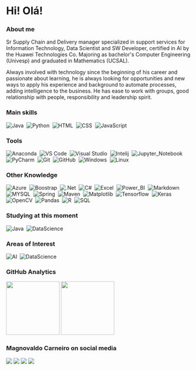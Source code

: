 # Hi! Olá!

### About me
<p>
     Sr Supply Chain and Delivery manager specialized in support services for Information Technology, Data Scientist and SW Developer, certified in AI by the Huawei Technologies Co. Majoring as bachelor's Computer Engineering (Univesp) and graduated in Mathematics (UCSAL).
<p>
    Always involved with technology since the beginning of his career and passionate about learning, he is always looking for opportunities and new ways to apply his experience and background to automate processes, adding intelligence to the business. He has ease to work with groups, good relationship with people, responsibility and leadership spirit.

### Main skills

![Java](https://img.shields.io/badge/Java-ED8B00?style=for-the-badge&logo=java&logoColor=white)&nbsp;
![Python](https://img.shields.io/badge/Python-094782?style=for-the-badge&logo=python&logoColor=white)&nbsp;
![HTML](https://img.shields.io/badge/HTML5-E34F26?style=for-the-badge&logo=html5&logoColor=white)&nbsp;
![CSS](https://img.shields.io/badge/CSS-239120?&style=for-the-badge&logo=css3&logoColor=white)&nbsp;
![JavaScript](https://img.shields.io/badge/JavaScript-F7DF1E?style=for-the-badge&logo=javascript&logoColor=black)&nbsp;


### Tools


![Anaconda](https://img.shields.io/badge/-Anaconda-107C10?style=for-the-badge&logo=conda-code&logoColor=1B91E0&labelColor=1f004e)&nbsp;
![VS Code](https://img.shields.io/badge/-VS%20Code-1B91E0?style=for-the-badge&logo=visual-studio-code&logoColor=1B91E0&labelColor=1f004e)&nbsp;
![Visual Studio](https://img.shields.io/badge/-Visual%20Studio-e152aa?style=for-the-badge&logo=visual-studio-code&logoColor=e152aa&labelColor=1f004e)&nbsp;
![Intelij](https://img.shields.io/badge/-InteliJ-E0351B?style=for-the-badge&logo=intelij&logoColor=E0351B&labelColor=1f004e)&nbsp;
![Jupyter_Notebook](https://img.shields.io/badge/Jupyter_Notebook-F17925?style=for-the-badge&logo=jupyter&logoColor=000000)&nbsp;
![PyCharm](https://img.shields.io/badge/-PyCharm-00A36C?style=for-the-badge&logo=pycharm&logoColor=black&labelColor=FFEA00)&nbsp;
![Git](https://img.shields.io/badge/-Git-808080?style=for-the-badge&logo=git&logoColor=white&labelColor=F12F1Ce)&nbsp;
![GitHub](https://img.shields.io/badge/-GitHub-4169E1?style=for-the-badge&logo=github&labelColor=4169E1)&nbsp;
![Windows](https://img.shields.io/badge/-Windows-00FFFF?style=for-the-badge&logo=windows&labelColor=00FFFF)&nbsp;
![Linux](https://img.shields.io/badge/-linux-FFC000?style=for-the-badge&logo=linux&logoColor=000000&labelColor=FFC000)&nbsp;

### Other Knowledge

![Azure](https://img.shields.io/badge/Microsoft_Azure-0089D6?style=for-the-badge&logo=microsoft-azure&logoColor=white)&nbsp;
![Boostrap](https://img.shields.io/badge/-boostrap-e152aa?style=for-the-badge&logo=bootstrap&labelColor=1f004e)&nbsp;
![.Net](https://img.shields.io/badge/.NET-5C2D91?style=for-the-badge&logo=.net&logoColor=white)&nbsp;
![C#](https://img.shields.io/badge/C%23-239120?style=for-the-badge&logo=c-sharp&logoColor=white)&nbsp;
![Excel](https://img.shields.io/badge/Microsoft_Excel-217346?style=for-the-badge&logo=microsoft-excel&logoColor=white)&nbsp;
![Power_BI](https://img.shields.io/badge/Microsoft_Power_BI-217346?style=for-the-badge&logo=power-bi&logoColor=white)&nbsp;
![Markdown](https://img.shields.io/badge/Markdown-000000?style=for-the-badge&logo=markdown&logoColor=white)&nbsp;
![MYSQL](https://img.shields.io/badge/MySQL-00758F?style=for-the-badge&logo=mysql&logoColor=white)&nbsp;
![Spring](https://img.shields.io/badge/Spring-GREEN?style=for-the-badge&logo=spring&logoColor=white)&nbsp;
![Maven](https://img.shields.io/badge/Maven-000000?style=for-the-badge&logo=maven&logoColor=white)&nbsp;
![Matplotlib](https://img.shields.io/badge/Matplotlib-002050?style=for-the-badge&logo=matplotlib&logoColor=white)&nbsp;
![Tensorflow](https://img.shields.io/badge/Tensorflow-e87200?style=for-the-badge&logo=tensorflow&logoColor=white)&nbsp;
![Keras](https://img.shields.io/badge/Keras-d82c20?style=for-the-badge&logo=keras&logoColor=white)&nbsp;
![OpenCV](https://img.shields.io/badge/OpenCV-0b31a5?style=for-the-badge&logo=opencv&logoColor=white)&nbsp;
![Pandas](https://img.shields.io/badge/Pandas-gray?style=for-the-badge&logo=pandas&logoColor=white)&nbsp;
![R](https://img.shields.io/badge/R-276DC3?style=for-the-badge&logo=r&logoColor=white)&nbsp;
![SQL](https://img.shields.io/badge/Microsoft_SQL_Server-CC2927?style=for-the-badge&logo=microsoft-sql-server&logoColor=white)&nbsp;

### Studying at this moment

![Java](https://img.shields.io/badge/Java-ED8B00?style=for-the-badge&logo=java&logoColor=white)&nbsp;
![DataScience](https://img.shields.io/badge/-Data_Science-3498DB?style=for-the-badge&logo=teste&labelColor=1f004e)&nbsp;

### Areas of Interest

![AI](https://img.shields.io/badge/Artificial_Intelligence-FF0000?style=for-the-badge&logo=AI&labelColor=1f004e)&nbsp;
![DataScience](https://img.shields.io/badge/-Data_Science-3498DB?style=for-the-badge&logo=teste&labelColor=1f004e)&nbsp;
     
### GitHub Analytics

<p align="left">
  <img height="145em" src="https://github-readme-stats.vercel.app/api?username=moc967&show_icons=true&theme=merko"/>
  <img height="145em" src="https://github-readme-stats.vercel.app/api/top-langs/?username=moc967&hide=css,html&layout=compact&theme=merko"/>
</p>

### Magnovaldo Carneiro on social media
<p>
<a href="https://www.linkedin.com/in/magnovaldo-carneiro/"><img src="https://img.shields.io/badge/-Linkedin-0096FF?style=for-the-badge&logo=Linkedin&logoColor=000000"/></a>
<a href="mailto:magnovaldo.carneiro@gmail.com"><img src="https://img.shields.io/badge/-eMail-E34F26?style=for-the-badge&logo=microsoft-outlook&logoColor=white"/></a>
<a href="https://twitter.com/magno967"><img src="https://img.shields.io/badge/-twitter-0096FF?style=for-the-badge&logo=twitter&logoColor=000000"/></a>
<a href="https://www.instagram.com/magno_carneiro/"><img src="https://img.shields.io/badge/-instagram-6E1FFB?style=for-the-badge&logo=instagram&logoColor=0096FF"/></a>    
  
</p>
